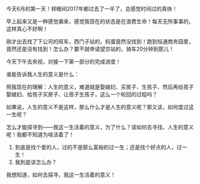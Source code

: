 今天6月的第一天！转眼间2017年都过去了一半了，总感觉时间过的真快！

早上起来又是一种感觉袭来，感觉我现在的状态是在浪费生命！每天无所事事的，这样真心不好啊！

刚才出去找了下公司的班车，西门子站的，妈蛋竟然没找到！跑到恒通商务园里，竟然还是没有找到！怎么办？要不就申请望京站的，骑车20分钟到那儿！

今天下午去央视，对接一下第一部分的完成进度！

谁能告诉我人生的意义是什么：

照我现在的理解：人生的意义，难道就是娶媳妇、买房子、生孩子、然后再给孩子娶媳妇、给孩子买房子、让孩子生孩子，这么一个轮回的过程吗？

如果说，人生的意义不是这样，那么什么才是人生的意义呢？那又该，如何度过这一生呢？

怎么才能探寻到——我这一生活着的意义，为了什么？该如何去寻找，人生的意义呢！我都不知道为啥活着了！

1. 到底是找个爱的人，过的不是那么富裕的过一生；还是找个好点的人，过一生！
2. 我到底该怎么办？

我想知道，如何去探寻，我这一生活着的意义！









